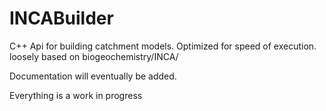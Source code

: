 # INCABuilder
C++ Api for building catchment models. Optimized for speed of execution.
loosely based on biogeochemistry/INCA/


Documentation will eventually be added.


Everything is a work in progress
